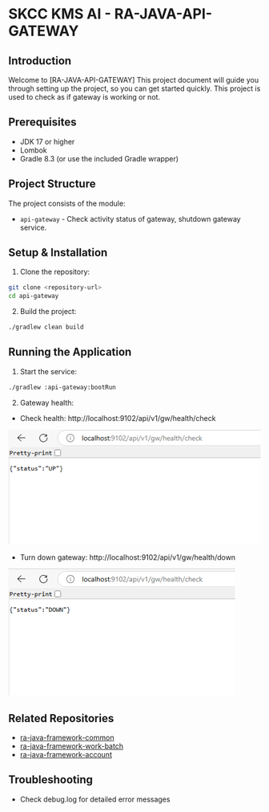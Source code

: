 # SKCC KMS AI - RA-JAVA-API-GATEWAY

## Introduction

Welcome to [RA-JAVA-API-GATEWAY] This project document will guide you through setting up the project, so you can get started quickly.
This project is used to check as if gateway is working or not.

## Prerequisites

- JDK 17 or higher
- Lombok
- Gradle 8.3 (or use the included Gradle wrapper)

## Project Structure

The project consists of the module:

- `api-gateway` - Check activity status of gateway, shutdown gateway service.

## Setup & Installation

1. Clone the repository:

```bash
git clone <repository-url>
cd api-gateway
```

2. Build the project:

```bash
./gradlew clean build
```
## Running the Application

1. Start the service:

```bash
./gradlew :api-gateway:bootRun
```

2. Gateway health:

- Check health: http://localhost:9102/api/v1/gw/health/check

![health check](docs/imgs/gateway-up.png)

- Turn down gateway: http://localhost:9102/api/v1/gw/health/down

![shutdown gateway](docs/imgs/gateway-down.png)

## Related Repositories

- [ra-java-framework-common](https://github.com/skccmygit/ra-java-framework-common)
- [ra-java-framework-work-batch](https://github.com/skccmygit/ra-java-framework-work-batch)
- [ra-java-framework-account](https://github.com/skccmygit/ra-java-framework-account)

## Troubleshooting

- Check debug.log for detailed error messages


